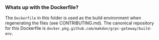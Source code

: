 ### Whats up with the Dockerfile?

The `Dockerfile` in this folder is used as the build environment when regenerating the files (see CONTRIBUTING.md).
The canonical repository for this Dockerfile is `docker.pkg.github.com/makdon/grpc-gateway/build-env`.

